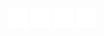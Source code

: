 ![colors-1](share/lair/colors/colors-1.png)
![colors-3](share/lair/colors/colors-3.png)
![colors-4](share/lair/colors/colors-4.png)
![colors-2](share/lair/colors/colors-2.png)

